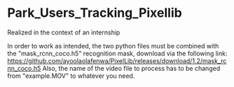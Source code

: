 # Park_Users_Tracking_Pixellib
Realized in the context of an internship

In order to work as intended, the two python files must be combined with the "mask_rcnn_coco.h5" recognition mask, download via the following link:
https://github.com/ayoolaolafenwa/PixelLib/releases/download/1.2/mask_rcnn_coco.h5
Also, the name of the video file to process has to be changed from "example.MOV" to whatever you need.
